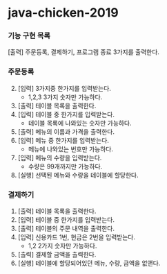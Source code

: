 # java-chicken-2019
### 기능 구현 목록
[출력] 주문등록, 결제하기, 프로그램 종료 3가지를 출력한다.

### 주문등록
2. [입력] 3가지중 한가지를 입력받는다.
	- 1,2,3 3가지 숫자만 가능하다.
3. [출력] 테이블 목록을 출력한다.
4. [입력] 테이블 중 한가지를 입력받는다.
	- 테이블 목록에 나와있는 숫자만 가능하다.
5. [출력] 메뉴의 이름과 가격을 출력한다.
6. [입력] 메뉴 중 한가지를 입력받는다.
	- 메뉴에 나와있는 번호만 가능하다.
7. [입력] 메뉴의 수량을 입력받는다.
	- 수량은 99개까지만 가능하다.
8. [실행] 선택된 메뉴와 수량을 테이블에 할당한다.

### 결제하기
1. [출력] 테이블 목록을 출력한다.
2. [입력] 테이블 중 한가지를 입력받는다.
3. [출력] 테이블의 주문 내역을 출력한다.
4. [입력] 신용카드 1번, 현금은 2번을 입력받는다.
	- 1,2 2가지 숫자만 가능하다.
5. [출력] 결제할 금액을 출력한다.
6. [실행] 테이블에 할당되어있던 메뉴, 수량, 금액을 없앤다. 


